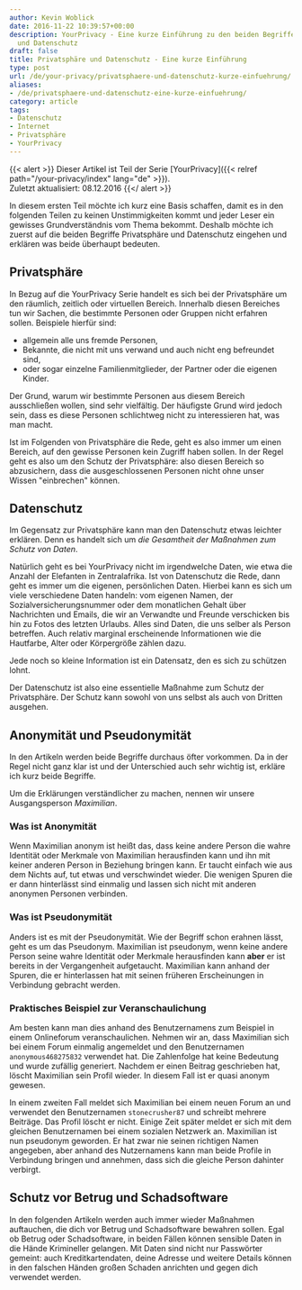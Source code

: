 ```yaml
---
author: Kevin Woblick
date: 2016-11-22 10:39:57+00:00
description: YourPrivacy - Eine kurze Einführung zu den beiden Begriffen Privatsphäre
  und Datenschutz
draft: false
title: Privatsphäre und Datenschutz - Eine kurze Einführung
type: post
url: /de/your-privacy/privatsphaere-und-datenschutz-kurze-einfuehrung/
aliases:
- /de/privatsphaere-und-datenschutz-eine-kurze-einfuehrung/
category: article
tags:
- Datenschutz
- Internet
- Privatsphäre
- YourPrivacy
---
```


{{< alert >}}
Dieser Artikel ist Teil der Serie [YourPrivacy]({{< relref path="/your-privacy/index" lang="de" >}}).  
Zuletzt aktualisiert: 08.12.2016
{{</ alert >}}


In diesem ersten Teil möchte ich kurz eine Basis schaffen, damit es in den folgenden Teilen zu keinen Unstimmigkeiten kommt und jeder Leser ein gewisses Grundverständnis vom Thema bekommt. Deshalb möchte ich zuerst auf die beiden Begriffe Privatsphäre und Datenschutz eingehen und erklären was beide überhaupt bedeuten.


## Privatsphäre

In Bezug auf die YourPrivacy Serie handelt es sich bei der Privatsphäre um den räumlich, zeitlich oder virtuellen Bereich. Innerhalb diesen Bereiches tun wir Sachen, die bestimmte Personen oder Gruppen nicht erfahren sollen. Beispiele hierfür sind:

* allgemein alle uns fremde Personen,
* Bekannte, die nicht mit uns verwand und auch nicht eng befreundet sind,
* oder sogar einzelne Familienmitglieder, der Partner oder die eigenen Kinder.

Der Grund, warum wir bestimmte Personen aus diesem Bereich ausschließen wollen, sind sehr vielfältig. Der häufigste Grund wird jedoch sein, dass es diese Personen schlichtweg nicht zu interessieren hat, was man macht.

Ist im Folgenden von Privatsphäre die Rede, geht es also immer um einen Bereich, auf den gewisse Personen kein Zugriff haben sollen. In der Regel geht es also um den Schutz der Privatsphäre: also diesen Bereich so abzusichern, dass die ausgeschlossenen Personen nicht ohne unser Wissen "einbrechen" können.


## Datenschutz

Im Gegensatz zur Privatsphäre kann man den Datenschutz etwas leichter erklären. Denn es handelt sich um _die Gesamtheit der Maßnahmen zum Schutz von Daten_.

Natürlich geht es bei YourPrivacy nicht im irgendwelche Daten, wie etwa die Anzahl der Elefanten in Zentralafrika. Ist von Datenschutz die Rede, dann geht es immer um die eigenen, persönlichen Daten. Hierbei kann es sich um viele verschiedene Daten handeln: vom eigenen Namen, der Sozialversicherungsnummer oder dem monatlichen Gehalt über Nachrichten und Emails, die wir an Verwandte und Freunde verschicken bis hin zu Fotos des letzten Urlaubs. Alles sind Daten, die uns selber als Person betreffen. Auch relativ marginal erscheinende Informationen wie die Hautfarbe, Alter oder Körpergröße zählen dazu.

Jede noch so kleine Information ist ein Datensatz, den es sich zu schützen lohnt.

Der Datenschutz ist also eine essentielle Maßnahme zum Schutz der Privatsphäre. Der Schutz kann sowohl von uns selbst als auch von Dritten ausgehen.


## Anonymität und Pseudonymität

In den Artikeln werden beide Begriffe durchaus öfter vorkommen. Da in der Regel nicht ganz klar ist und der Unterschied auch sehr wichtig ist, erkläre ich kurz beide Begriffe.

Um die Erklärungen verständlicher zu machen, nennen wir unsere Ausgangsperson _Maximilian_.


### Was ist Anonymität

Wenn Maximilian anonym ist heißt das, dass keine andere Person die wahre Identität oder Merkmale von Maximilian herausfinden kann und ihn mit keiner anderen Person in Beziehung bringen kann. Er taucht einfach wie aus dem Nichts auf, tut etwas und verschwindet wieder. Die wenigen Spuren die er dann hinterlässt sind einmalig und lassen sich nicht mit anderen anonymen Personen verbinden.


### Was ist Pseudonymität

Anders ist es mit der Pseudonymität. Wie der Begriff schon erahnen lässt, geht es um das Pseudonym. Maximilian ist pseudonym, wenn keine andere Person seine wahre Identität oder Merkmale herausfinden kann **aber** er ist bereits in der Vergangenheit aufgetaucht. Maximilian kann anhand der Spuren, die er hinterlassen hat mit seinen früheren Erscheinungen in Verbindung gebracht werden.


### Praktisches Beispiel zur Veranschaulichung

Am besten kann man dies anhand des Benutzernamens zum Beispiel in einem Onlineforum veranschaulichen. Nehmen wir an, dass Maximilian sich bei einem Forum einmalig angemeldet und den Benutzernamen `anonymous468275832` verwendet hat. Die Zahlenfolge hat keine Bedeutung und wurde zufällig generiert. Nachdem er einen Beitrag geschrieben hat, löscht Maximilian sein Profil wieder. In diesem Fall ist er quasi anonym gewesen.

In einem zweiten Fall meldet sich Maximilian bei einem neuen Forum an und verwendet den Benutzernamen `stonecrusher87` und schreibt mehrere Beiträge. Das Profil löscht er nicht. Einige Zeit später meldet er sich mit dem gleichen Benutzernamen bei einem sozialen Netzwerk an. Maximilian ist nun pseudonym geworden. Er hat zwar nie seinen richtigen Namen angegeben, aber anhand des Nutzernamens kann man beide Profile in Verbindung bringen und annehmen, dass sich die gleiche Person dahinter verbirgt.


## Schutz vor Betrug und Schadsoftware

In den folgenden Artikeln werden auch immer wieder Maßnahmen auftauchen, die dich vor Betrug und Schadsoftware bewahren sollen. Egal ob Betrug oder Schadsoftware, in beiden Fällen können sensible Daten in die Hände Krimineller gelangen. Mit Daten sind nicht nur Passwörter gemeint: auch Kreditkartendaten, deine Adresse und weitere Details können in den falschen Händen großen Schaden anrichten und gegen dich verwendet werden.
